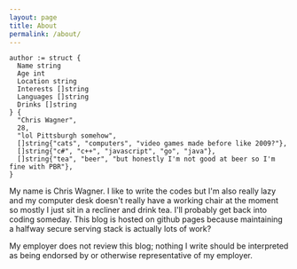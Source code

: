 ```yaml
---
layout: page
title: About
permalink: /about/
---
```


    author := struct {
      Name string
      Age int
      Location string
      Interests []string
      Languages []string
      Drinks []string
    } {
      "Chris Wagner",
      28,
      "lol Pittsburgh somehow",
      []string{"cats", "computers", "video games made before like 2009?"},
      []string{"c#", "c++", "javascript", "go", "java"},
      []string{"tea", "beer", "but honestly I'm not good at beer so I'm fine with PBR"},
    }

My name is Chris Wagner. I like to write the codes but I'm also really lazy and my computer desk doesn't really have a working chair at the moment so mostly I just sit in a recliner and drink tea. I'll probably get back into coding someday. This blog is hosted on github pages because maintaining a halfway secure serving stack is actually lots of work?

My employer does not review this blog; nothing I write should be interpreted as being endorsed by or otherwise representative of my employer.
